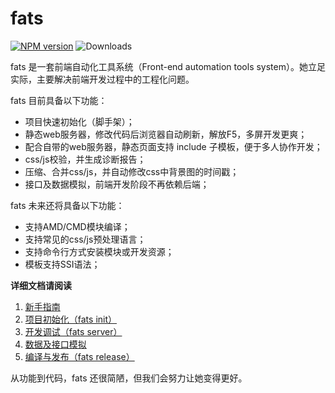 # fats

[![NPM version](https://badge.fury.io/js/fats.svg)](http://badge.fury.io/js/fats)
![Downloads](http://img.shields.io/npm/dm/fats.svg)


fats 是一套前端自动化工具系统（Front-end automation tools system）。她立足实际，主要解决前端开发过程中的工程化问题。

fats 目前具备以下功能：

* 项目快速初始化（脚手架）；
* 静态web服务器，修改代码后浏览器自动刷新，解放F5，多屏开发更爽；
* 配合自带的web服务器，静态页面支持 include 子模板，便于多人协作开发；
* css/js校验，并生成诊断报告；
* 压缩、合并css/js，并自动修改css中背景图的时间戳；
* 接口及数据模拟，前端开发阶段不再依赖后端；

fats 未来还将具备以下功能：

* 支持AMD/CMD模块编译；
* 支持常见的css/js预处理语言；
* 支持命令行方式安装模块或开发资源；
* 模板支持SSI语法；

**详细文档请阅读**

1. [新手指南](./docs/getting-started.md)
2. [项目初始化（fats init）](./docs/fats-init.md)
2. [开发调试（fats server）](./docs/fats-server.md)
3. [数据及接口模拟](./docs/mock.md)
4. [编译与发布（fats release）](./docs/fats-release.md)


从功能到代码，fats 还很简陋，但我们会努力让她变得更好。



